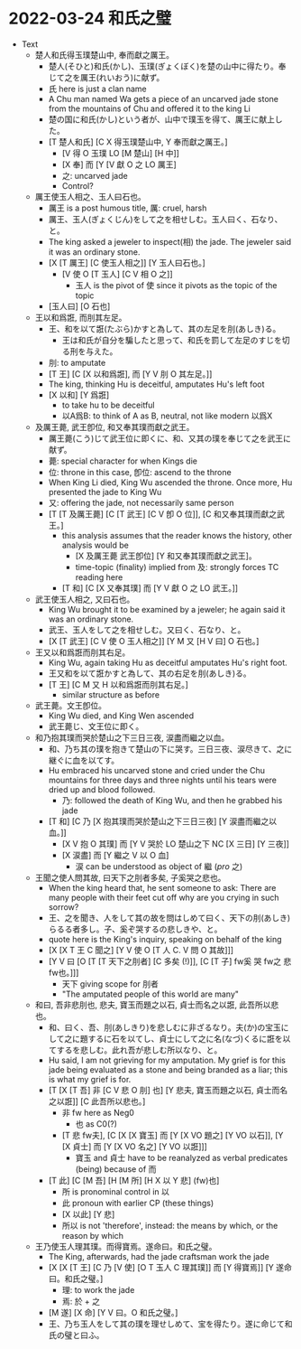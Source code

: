 # 2022-03-24 和氏之璧

* Text
  * 楚人和氏得玉璞楚山中, 奉而獻之厲王。
    * 楚人(そひと)和氏(かし)、玉璞(ぎょくぼく)を楚の山中に得たり。奉じて之を厲王(れいおう)に献ず。
    * 氏 here is just a clan name
    * A Chu man named Wa gets a piece of an uncarved jade stone from the mountains of Chu and offered it to the king Li
    * 楚の国に和氏(かし)という者が、山中で璞玉を得て、厲王に献上した。
    * [T 楚人和氏] [C X 得玉璞楚山中, Y 奉而獻之厲王。]
      * [V 得 O 玉璞 LO [M 楚山] [H 中]]
      * [X 奉] 而 [Y [V 獻 O 之 LO 厲王]
      * 之: uncarved jade
      * Control?
  * 厲王使玉人相之、玉人曰石也。
    * 厲王 is a post humous title, 厲: cruel, harsh
    * 厲王、玉人(ぎょくじん)をして之を相せしむ。玉人曰く、石なり、と。
    * The king asked a jeweler to inspect(相) the jade. The jeweler said it was an ordinary stone. 
    * [X [T 厲王] [C 使玉人相之]] [Y 玉人曰石也。]
      * [V 使 O [T 玉人] [C V 相 O 之]]
        * 玉人 is the pivot of 使 since it pivots as the topic of the topic
    * [玉人曰] [O 石也]
  * 王以和爲誑, 而刖其左足。
    * 王、和を以て誑(たぶら)かすと為して、其の左足を刖(あしき)る。
      * 王は和氏が自分を騙したと思って、和氏を罰して左足のすじを切る刑を与えた。
    * 刖: to amputate
    * [T 王] [C [X 以和爲誑], 而 [Y V 刖 O 其左足。]]
    * The king, thinking Hu is deceitful, amputates Hu's left foot
    * [X 以和] [Y 爲誑]
      * to take hu to be deceitful
      * 以A爲B: to think of A as B, neutral, not like modern 以爲X
  * 及厲王薨, 武王卽位, 和又奉其璞而獻之武王。
    * 厲王薨(こう)じて武王位に即くに、和、又其の璞を奉じて之を武王に献ず。
    * 薨: special character for when Kings die
    * 位: throne in this case, 卽位: ascend to the throne
    * When King Li died, King Wu ascended the throne. Once more, Hu presented the jade to King Wu
    * 又: offering the jade, not necessarily same person
    * [T [T 及厲王薨]  [C [T 武王] [C V 卽 O 位]], [C 和又奉其璞而獻之武王。]
      * this analysis assumes that the reader knows the history, other analysis would be
        * [X 及厲王薨 武王卽位] [Y 和又奉其璞而獻之武王]。
        * time-topic (finality) implied from 及: strongly forces TC reading here
      * [T 和] [C [X 又奉其璞] 而 [Y V 獻 O 之 LO 武王。]]
  * 武王使玉人相之, 又曰石也。
    * King Wu brought it to be examined by a jeweler; he again said it was an ordinary stone.
    * 武王、玉人をして之を相せしむ。又曰く、石なり、と。
    * [X [T 武王] [C V 使 O 玉人相之]] [Y M 又 [H V 曰] O 石也。]
  * 王又以和爲誑而刖其右足。
    * King Wu, again taking Hu as deceitful amputates Hu's right foot. 
    * 王又和を以て誑かすと為して、其の右足を刖(あしき)る。
    * [T 王] [C M 又 H 以和爲誑而刖其右足。]
      * similar structure as before
  * 武王薨。文王卽位。
    * King Wu died, and King Wen ascended
    * 武王薨じ、文王位に即く。
  * 和乃抱其璞而哭於楚山之下三日三夜, 涙盡而繼之以血。
    * 和、乃ち其の璞を抱きて楚山の下に哭す。三日三夜、涙尽きて、之に継ぐに血を以てす。
    * Hu embraced his uncarved stone and cried under the Chu mountains for three days and three nights until his tears were dried up and blood followed.
      * 乃: followed the death of King Wu, and then he grabbed his jade
    * [T 和] [C 乃 [X 抱其璞而哭於楚山之下三日三夜] [Y 涙盡而繼之以血。]]
      * [X V 抱 O 其璞] 而 [Y V 哭於 LO 楚山之下 NC [X 三日] [Y 三夜]]
      * [X 涙盡] 而 [Y 繼之 V 以 O 血]
        * 涙 can be understood as object of 繼 (*pro* 之)
  * 王聞之使人問其故, 曰天下之刖者多矣, 子奚哭之悲也。
    * When the king heard that, he sent someone to ask: There are many people with their feet cut off why are you crying in such sorrow?
    * 王、之を聞き、人をして其の故を問はしめて曰く、天下の刖(あしき)らるる者多し。子、奚ぞ哭するの悲しきや、と。
    * quote here is the King's inquiry, speaking on behalf of the king
    * [X [X T 王 C 聞之] [Y V 使 O [T 人 C. V 問 O 其故]]]  
    * [Y V 曰 [O [T [T 天下之刖者] [C 多矣 (!)]], [C [T 子] fw奚 哭 fw之 悲 fw也。]]]
      * 天下 giving scope for 刖者
      * "The amputated people of this world are many"
  * 和曰, 吾非悲刖也, 悲夫, 寶玉而題之以石, 貞士而名之以誑, 此吾所以悲也。
    * 和、曰く、吾、刖(あしきり)を悲しむに非ざるなり。夫(か)の宝玉にして之に題するに石を以てし、貞士にして之に名(なづ)くるに誑を以てするを悲しむ。此れ吾が悲しむ所以なり、と。
    * Hu said, I am not grieving for my amputation. My grief is for this jade being evaluated as a stone and being branded as a liar; this is what my grief is for.
    * [T [X [T 吾] 非 [C V 悲 O 刖] 也] [Y 悲夫, 寶玉而題之以石, 貞士而名之以誑]] [C 此吾所以悲也。]
      * 非 fw here as Neg0
        * 也 as C0(?)
      * [T 悲 fw夫], [C [X [X 寶玉] 而 [Y [X VO 題之] [Y VO 以石]], [Y [X 貞士] 而 [Y [X VO 名之] [Y VO 以誑]]]
        * 寶玉 and 貞士 have to be reanalyzed as verbal predicates (being) because of 而
    * [T 此] [C [M 吾] [H [M 所] [H X 以 Y 悲] (fw)也]
      * 所 is pronominal control in 以
      * 此 pronoun with earlier CP (these things)
      * [X 以此] [Y 悲]
      * 所以 is not 'therefore', instead: the means by which, or the reason by which
  * 王乃使玉人理其璞。而得寶焉。遂命曰。和氏之璧。
    * The King, afterwards, had the jade craftsman work the jade
    * [X [X [T 王] [C 乃 [V 使] [O T 玉人 C 理其璞]] 而 [Y 得寶焉]] [Y 遂命曰。和氏之璧。]
      * 理: to work the jade
      * 焉: 於 + 之
    * [M 遂] [X 命] [Y V 曰。O 和氏之璧。]
    * 王、乃ち玉人をして其の璞を理せしめて、宝を得たり。遂に命じて和氏の璧と曰ふ。